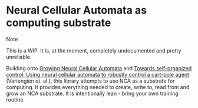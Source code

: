 # Neural Cellular Automata as computing substrate

> [!NOTE]
> This is a WIP. It is, at the moment, completely undocumented and pretty unreliable. 


Building onto [Growing Neural Cellular Automata](https://distill.pub/2020/growing-ca/) and [Towards self-organized control: Using neural cellular automata to robustly control a cart-pole agent](https://arxiv.org/abs/2106.15240) (Variengien et. al.), this library attempts to use NCA as a substrate for computing. It provides everything needed to create, write to, read from and grow an NCA substrate. It is intentionally lean - bring your own training routine. 

